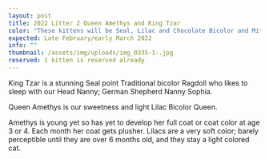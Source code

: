 ```yaml
---
layout: post
title: 2022 Litter 2 Queen Amethys and King Tzar
color: "These kittens will be Seal, Lilac and Chocolate Bicolor and Mitted "
expected: Late February/early March 2022
info: ""
thumbnail: /assets/img/uploads/img_0335-1-.jpg
reserved: 1 kitten is reserved already
---
```

King Tzar is a stunning Seal point Traditional bicolor Ragdoll who likes to sleep with our Head Nanny; German Shepherd Nanny Sophia. 

Queen Amethys is our sweetness and light Lilac Bicolor Queen.

Amethys is young yet so has yet to develop her full coat or coat color at age 3 or 4. Each month her coat gets plusher. Lilacs are a very soft color; barely perceptible until they are over 6 months old, and they stay a light colored cat.